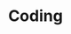---
layout: toctree
title: Coding
permalink: /blog/coding/
parent: /blog/

previewchild: true
enumerategrandchild: true
previewgrandchild: true
---